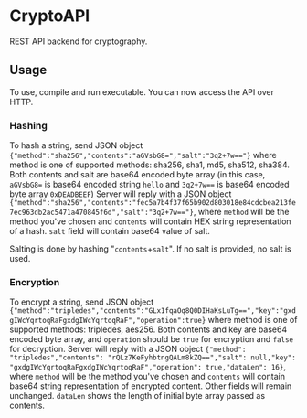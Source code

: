 # CryptoAPI
REST API backend for cryptography.

## Usage
To use, compile and run executable. You can now access the API over HTTP.

### Hashing
To hash a string, send JSON object `{"method":"sha256","contents":"aGVsbG8=","salt":"3q2+7w=="}`
where method is one of supported methods: sha256, sha1, md5, sha512, sha384. Both contents and salt are base64 encoded byte array (in this case, `aGVsbG8=` is base64 encoded string `hello` and `3q2+7w==` is base64 encoded byte array `0xDEADBEEF`)
Server will reply with a JSON object `{"method":"sha256","contents":"fec5a7b4f37f65b902d803018e84cdcbea213fe7ec963db2ac5471a470845f6d","salt":"3q2+7w=="}`, where `method` will be the method you've chosen and `contents` will contain HEX string representation of a hash. `salt` field will contain base64 value of salt.

Salting is done by hashing "`contents`+`salt`". If no salt is provided, no salt is used.

### Encryption
To encrypt a string, send JSON object `{"method":"tripledes","contents":"GLx1fqaOq8Q0DIHaKsLuTg==","key":"gxdgIWcYqrtoqRaFgxdgIWcYqrtoqRaF","operation":true}`
where method is one of supported methods: tripledes, aes256. Both contents and key are base64 encoded byte array, and `operation` should be `true` for encryption and `false` for decryption.
Server will reply with a JSON object `{"method": "tripledes","contents": "rQLz7KeFyhbtngQALm8kZQ==","salt": null,"key": "gxdgIWcYqrtoqRaFgxdgIWcYqrtoqRaF","operation": true,"dataLen": 16}`, where `method` will be the method you've chosen and `contents` will contain base64 string representation of encrypted content. Other fields will remain unchanged. `dataLen` shows the length of initial byte array passed as contents.